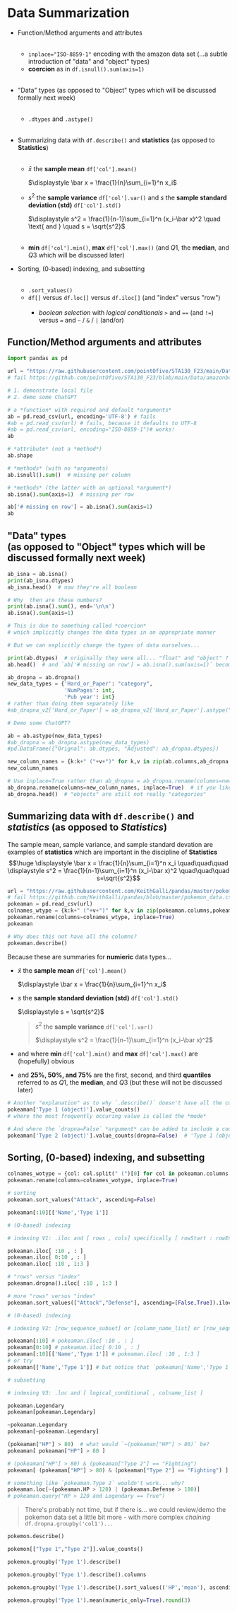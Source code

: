 # Data Summarization

- Function/Method arguments and attributes<br><br>
    - `inplace="ISO-8859-1"` encoding with the amazon data set (...a subtle introduction of "data" and "object" types)
    - **coercion** as in `df.isnull().sum(axis=1)`<br><br>


- "Data" types (as opposed to "Object" types which will be discussed formally next week)<br><br>
    - `.dtypes` and `.astype()`<br><br>
    
- Summarizing data with `df.describe()` and **statistics** (as opposed to **Statistics**)<br><br>

    - $\bar x$ the **sample mean** `df['col'].mean()` 

      $\displaystyle \bar x = \frac{1}{n}\sum_{i=1}^n x_i$ 

    - $s^2$ the **sample variance** `df['col'].var()` and $s$ the **sample standard deviation (std)**  `df['col'].std()`
      
      $\displaystyle s^2 = \frac{1}{n-1}\sum_{i=1}^n (x_i-\bar x)^2 \quad \text{ and } \quad s = \sqrt{s^2}$<br><br>     
      
    - **min** `df['col'].min()`, **max** `df['col'].max()` (and $Q1$, the **median**, and $Q3$ which will be discussed later)
    
    
- Sorting, (0-based) indexing, and subsetting<br><br>

    - `.sort_values()`
    - `df[]` versus `df.loc[]` versus `df.iloc[]` (and "index" versus "row")<br><br>
        - *boolean selection* with *logical conditionals* `>` and `==` (and `!=`) versus `=` and `~` / `&` / `|` (and/or)


## Function/Method arguments and attributes


```python
import pandas as pd

url = "https://raw.githubusercontent.com/pointOfive/STA130_F23/main/Data/amazonbooks.csv"
# fail https://github.com/pointOfive/STA130_F23/blob/main/Data/amazonbooks.csv

# 1. demonstrate local file
# 2. demo some ChatGPT

# a *function* with required and default *arguments*
ab = pd.read_csv(url, encoding='UTF-8') # fails
#ab = pd.read_csv(url) # fails, because it defaults to UTF-8
#ab = pd.read_csv(url, encoding="ISO-8859-1")# works!
ab
```


```python
# *attribute* (not a *method*)
ab.shape
```


```python
# *methods* (with no *arguments)
ab.isnull().sum()  # missing per column
```


```python
# *methods* (the latter with an optional *argument*)
ab.isna().sum(axis=1)  # missing per row
```


```python
ab['# missing on row'] = ab.isna().sum(axis=1)
ab
```

## "Data" types<br>(as opposed to "Object" types which will be discussed formally next week)



```python
ab_isna = ab.isna()
print(ab_isna.dtypes)
ab_isna.head()  # now they're all boolean
```


```python
# Why  then are these numbers?
print(ab.isna().sum(), end='\n\n')
ab.isna().sum(axis=1)
```


```python
# This is due to something called *coercion* 
# which implicitly changes the data types in an appropriate manner

# But we can explicitly change the types of data ourselves...

print(ab.dtypes)  # originally they were all... "float" and "object" ?
ab.head()  # and `ab['# missing on row'] = ab.isna().sum(axis=1)` become an "int" ?
```


```python
ab_dropna = ab.dropna()
new_data_types = {'Hard_or_Paper': "category", 
                  'NumPages': int,
                  'Pub year': int}
# rather than doing them separately like 
#ab_dropna_v2['Hard_or_Paper'] = ab_dropna_v2['Hard_or_Paper'].astype("object")

# Demo some ChatGPT?

ab = ab.astype(new_data_types)
#ab_dropna = ab_dropna.astype(new_data_types)
#pd.DataFrame({"Orignal": ab.dtypes, "Adjusted": ab_dropna.dtypes})
```


```python
new_column_names = {k:k+" ("+v+")" for k,v in zip(ab.columns,ab_dropna.dtypes.values.astype(str))}
new_column_names
```


```python
# Use inplace=True rather than ab_dropna = ab_dropna.rename(columns=new_column_names)
ab_dropna.rename(columns=new_column_names, inplace=True)  # if you like
ab_dropna.head()  # "objects" are still not really "categories"
```

## Summarizing data with `df.describe()` and *statistics* (as opposed to *Statistics*)

The sample mean, sample variance, and sample standard devation are examples of **statistics** which are important in the discipline of **Statistics**
$$\huge \displaystyle \bar x = \frac{1}{n}\sum_{i=1}^n x_i \quad\quad\quad \displaystyle s^2 = \frac{1}{n-1}\sum_{i=1}^n (x_i-\bar x)^2 \quad\quad\quad s=\sqrt{s^2}$$ 



```python
url = "https://raw.githubusercontent.com/KeithGalli/pandas/master/pokemon_data.csv"
# fail https://github.com/KeithGalli/pandas/blob/master/pokemon_data.csv
pokeaman = pd.read_csv(url) 
colnames_wtype = {k:k+" ("+v+")" for k,v in zip(pokeaman.columns,pokeaman.dtypes.values.astype(str))}
pokeaman.rename(columns=colnames_wtype, inplace=True)
pokeaman
```


```python
# Why does this not have all the columns?
pokeaman.describe()
```

Because these are summaries for **numieric** data types...

- $\bar x$ the **sample mean** `df['col'].mean()` 

  $\displaystyle \bar x = \frac{1}{n}\sum_{i=1}^n x_i$ 

- $s$ the **sample standard deviation (std)** `df['col'].std()`

  $\displaystyle s = \sqrt{s^2}$

  > $s^2$ the **sample variance** `df['col'].var()`
  >  
  > $\displaystyle s^2 = \frac{1}{n-1}\sum_{i=1}^n (x_i-\bar x)^2$      
        
- and where **min** `df['col'].min()` and **max** `df['col'].max()` are (hopefully) obvious
- and **25%, 50%, and 75%** are the first, second, and third **quantiles** referred to as $Q1$, the **median**, and $Q3$ (but these will not be discussed later)



```python
# Another "explanation" as to why `.describe()` doesn't have all the columns is "because"
pokeaman['Type 1 (object)'].value_counts()
# where the most frequently occuring value is called the *mode*
```


```python
# And where the `dropna=False` *argument* can be added to include a count of missing values
pokeaman['Type 2 (object)'].value_counts(dropna=False)  # 'Type 1 (object)' doesn't have NaNs
```

## Sorting, (0-based) indexing, and subsetting


```python
colnames_wotype = {col: col.split(" (")[0] for col in pokeaman.columns.astype(str)}
pokeaman.rename(columns=colnames_wotype, inplace=True)
```


```python
# sorting
pokeaman.sort_values("Attack", ascending=False) 
```


```python
pokeaman[:10][['Name','Type 1']]
```


```python
# (0-based) indexing 

# indexing V1: .iloc and [ rows , cols] specifically [ rowStart : rowEndPlus1 , colstart : rowEndPlus1]

pokeaman.iloc[ :10 , : ] 
pokeaman.iloc[ 0:10 , : ] 
pokeaman.iloc[ :10 , 1:3 ] 
```


```python
# "rows" versus "index"
pokeaman.dropna().iloc[ :10 , 1:3 ]
```


```python
# more "rows" versus "index"
pokeaman.sort_values(["Attack","Defense"], ascending=[False,True]).iloc[ :10, : ]
```


```python
# (0-based) indexing 

# indexing V2: [row_sequence_subset] or [column_name_list] or [row_sequence_subset][column_name_list]
```


```python
pokeaman[:10] # pokeaman.iloc[ :10 , : ]
pokeaman[0:10] # pokeaman.iloc[ 0:10 , : ] 
pokeaman[:10][['Name','Type 1']] # pokeaman.iloc[ :10 , 1:3 ] 
# or try
pokeaman[['Name','Type 1']] # but notice that `pokeaman['Name','Type 1']` won't work(!)
```


```python
# subsetting

# indexing V3: .loc and [ logical_conditional , colname_list ] 

pokeaman.Legendary
pokeaman[pokeaman.Legendary]
```


```python
~pokeaman.Legendary
pokeaman[~pokeaman.Legendary]
```


```python
(pokeaman["HP"] > 80)  # what would `~(pokeaman["HP"] > 80)` be?
pokeaman[ pokeaman["HP"] > 80 ]
```


```python
# (pokeaman["HP"] > 80) & (pokeaman["Type 2"] == "Fighting")
pokeaman[ (pokeaman["HP"] > 80) & (pokeaman["Type 2"] == "Fighting") ]
```


```python
# something like `pokeaman.Type 2` wouldn't work... why?
pokeaman.loc[~(pokeaman.HP > 120) | (pokeaman.Defense > 180)]
# pokeaman.query("HP > 120 and Legendary == True")
```

> There's probably not time, but if there is... we could review/demo the pokemon data set a little bit more
    - with more complex *chaining* `df.dropna.groupby('col1')...`


```python
pokemon.describe()
```


```python
pokemon[["Type 1","Type 2"]].value_counts()
```


```python
pokemon.groupby('Type 1').describe()
```


```python
pokemon.groupby('Type 1').describe().columns
```


```python
pokemon.groupby('Type 1').describe().sort_values(('HP','mean'), ascending=False)
```


```python
pokemon.groupby('Type 1').mean(numeric_only=True).round(3)
```
